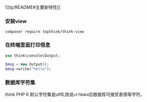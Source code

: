 

![[tp/README#主要新特性]]



### 安装view
`composer require topthink/think-view`





### 在终端里面打印信息
```php
use think\console\Output;

$msg = new Output();
$msg->write("hello");
```


### 数据库字符集
think PHP 6 默认字符集是utf8,改成`utf8mb4`后数据库可接受表情等字符。


